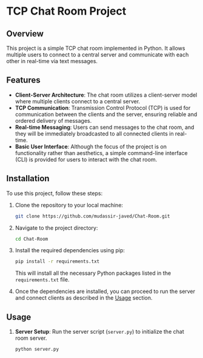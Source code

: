 # TCP Chat Room Project

## Overview
This project is a simple TCP chat room implemented in Python. It allows multiple users to connect to a central server and communicate with each other in real-time via text messages.

## Features
- **Client-Server Architecture**: The chat room utilizes a client-server model where multiple clients connect to a central server.
- **TCP Communication**: Transmission Control Protocol (TCP) is used for communication between the clients and the server, ensuring reliable and ordered delivery of messages.
- **Real-time Messaging**: Users can send messages to the chat room, and they will be immediately broadcasted to all connected clients in real-time.
- **Basic User Interface**: Although the focus of the project is on functionality rather than aesthetics, a simple command-line interface (CLI) is provided for users to interact with the chat room.

## Installation

To use this project, follow these steps:

1. Clone the repository to your local machine:

    ```bash
    git clone https://github.com/mudassir-javed/Chat-Room.git
    ```

2. Navigate to the project directory:

    ```bash
    cd Chat-Room
    ```

3. Install the required dependencies using pip:

    ```bash
    pip install -r requirements.txt
    ```

   This will install all the necessary Python packages listed in the `requirements.txt` file.

4. Once the dependencies are installed, you can proceed to run the server and connect clients as described in the [Usage](#usage) section.




## Usage
1. **Server Setup**: Run the server script (`server.py`) to initialize the chat room server.
   ```bash
   python server.py
